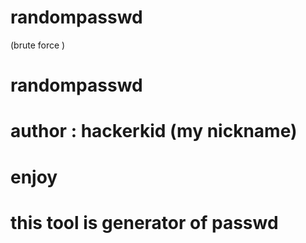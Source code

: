 # randompasswd
(brute force )
# randompasswd
# author : hackerkid (my nickname)
# enjoy
# this tool is generator of passwd
